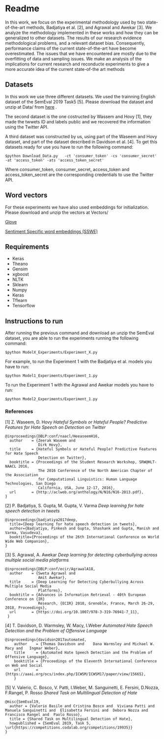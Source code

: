 # Readme
In this work, we focus on the experimental methodology used by two state-of-the-art methods, Badjatiya et al. [2], and Agrawal and Awekar [3].
We analyze the methodology implemented in these works and how they can be generalized to other datasets. The results of our research evidence methodological problems, and a relevant dataset bias. Consequently, performance claims of the current state-of-the-art have become overestimated. The issues that we have encountered are mostly due to the overfitting of data and sampling issues. We make an analysis of the implications for current research and reconducte experiments to give a more accurate idea of the current state-of-the art methods 

## Datasets
In this work we use three different datasets. We used the trainning English dataset of the SemEval 2019 Task5 [5]. Please download the dataset and unzip at Data/ from [here](https://goo.gl/forms/UPD2m8isvXMTvXV73) .

The second dataset is the one costructed by Wassem and Hovy [1], they made the twwets ID and labels public and we recovered the information using the Twitter API. 

A third dataset was constructed by us, using part of the Waseem and Hovy dataset, and part of the dataset described in Davidson et al. [4]. To get this datasets ready for use you have to run the following command:

```
$python Download_Data.py   -ct 'consumer_token' -cs 'consumer_secret' -at 'access_token' -ats 'access_token_secret'
```

Where consumer_token, consumer_secret, access_token and access_token_secret are the corresponding credentials to use the Twitter API.

## Word vectors
For these experiments we have also used embeddings for initialization. Please download and unzip the vectors at Vectors/ 

[Glove](https://nlp.stanford.edu/projects/glove/)


[Sentiment Specific word embeddings (SSWE)](http://ir.hit.edu.cn/~dytang/paper/sswe/embedding-results.zip) 


## Requirements
- Keras
- Theano
- Gensim
- xgboost
- NLTK
- Sklearn
- Numpy
- Keras
- Tflearn
- Tensorflow

<!-- 
## Description of the Experiments 
### Experiment 1
We reproduced the Agrawal and Awekar [3] and Badjatiya et al. [2] best reported models, following closely their paper description and the companion code.
### Experiment 2
In this experiment we take into account the issues we observed in the original implementation and modified the code consequently.
#### Agrawal and Awekar model
We re-conducted the same method proposed by Agrawal and Awekar [1] but this time making first the train-test splitting and then oversamplingthe train set before training the models. 
#### Badjatiya et al model
We re-run thesame method proposed by Badjatiya et al. [2] but this timeextracting features only from the set train (by using the LSTM-based architecture), then training the GBDT classifierwith these features over the same set train, and reporting all the metrics over the ttest.
### Experiment 3
To estimate how well do these models generalize to other dataset from the same domain, evaluate those models –generated on the complete Waseem & Hovy dataset on the SemEval2019 dataset.
### Experiment 4
We partitioned the Wassem & Hovy dataset into trainning and testing sets, ensuring that no user is repeated between train and test set, and also ensuring at least an 85% of tweets of each class are in the train set. 
To run the Experiment for one and other method you can run:
### Experiment 5
In this experiment we perform a 10-fold cross validation considering partitions with no overlapping users between the train and test sets using the enriched dataset.
### Experiment 6
To corroborate the generalization of the resulting model we use our newly created dataset to train the modelsproposed by Badjatiya et al. [2] and by Agrawal and Awekar[1]. Then we evaluate these models on previously unseen data by classifying tweets in the SemEval 2019 set. -->

## Instructions to run
After running the previous command and download an unzip the SemEval dataset, you are able to run the experiments running the following command:
```
$python ModelX_Experiments/Experiment_X.py
```
For example, to run the Experiment 1 with the Badjatiya et al. models you have to run:
```
$python Model1_Experiments/Experiment_1.py
```
To run the Experiment 1 with the Agrawal and Awekar models you have to run:
```
$python Model2_Experiments/Experiment_1.py
```
### References

[1] Z. Waseem, D. Hovy _Hateful Symbols or Hateful People\? Predictive Features for Hate Speech on Detection on Twitter_
```                    
@inproceedings{DBLP:conf/naacl/HeeaseemH16,
  author    = {Zeerak Waseem and
               Dirk Hovy},
  title     = {Hateful Symbols or Hateful People? Predictive Features for Hate Speech
               Detection on Twitter},
  booktitle = {Proceedings of the Student Research Workshop, SRW@HLT-NAACL 2016,
               The 2016 Conference of the North American Chapter of the Association
               for Computational Linguistics: Human Language Technologies, San Diego
               California, USA, June 12-17, 2016},
  url       = {http://aclweb.org/anthology/N/N16/N16-2013.pdf},
}
```
[2]  P. Badjatiya, S. Gupta, M. Gupta, V. Varma _Deep learning for hate speech detection in tweets_
```
@inproceedings{badjatiya2017deep,
  title={Deep learning for hate speech detection in tweets},
  author={Badjatiya, Pinkesh and Gupta, Shashank and Gupta, Manish and Varma, Vasudeva},
  booktitle={Proceedings of the 26th International Conference on World Wide Web Companion},
}
```
[3] S. Agrawal, A. Awekar _Deep learning for detecting cyberbullying across multiple social media platforms_
```
@inproceedings{DBLP:conf/ecir/AgrawalA18,
  author    = {Sweta Agrawal and
               Amit Awekar},
  title     = {Deep Learning for Detecting Cyberbullying Across Multiple Social Media
               Platforms},
  booktitle = {Advances in Information Retrieval - 40th European Conference on {IR}
               Research, {ECIR} 2018, Grenoble, France, March 26-29, 2018, Proceedings},
  url       = {https://doi.org/10.1007/978-3-319-76941-7_11},
 }
```
[4] T. Davidson, D. Warmsley, W. Macy, I.Weber _Automated Hate Speech Detection and the Problem of Offensive Language_
```
@inproceedings{davidson2017automated,
	author    = {Thomas Davidson and 	Dana Warmsley and Michael W. Macy and	Ingmar Weber},
	title     = {Automated Hate Speech Detection and the Problem of Offensive Language},
	booktitle = {Proceedings of the Eleventh International Conference on Web and Social
	url       = {https://aaai.org/ocs/index.php/ICWSM/ICWSM17/paper/view/15665},
	}
```
[5] V. Valerio, C. Bosco, V. Patti, I.Weber, M. Sanguinetti, E. Fersini, D.Nozza, F.Rangel, P. Rosso _Shared Task on Multilingual Detection of Hate_
```
@misc{SemEval19,
  author = {Valerio Basile and Cristina Bosco and  Viviana Patti and  Manuela Sanguinetti and  Elisabetta Fersini and  Debora Nozza and   Francisco Rangel and  Paolo Rosso},
  title = {Shared Task on Multilingual Detection of Hate},
  howpublished = {SemEval 2019, Task 5, \url{https://competitions.codalab.org/competitions/19935}}
}
```